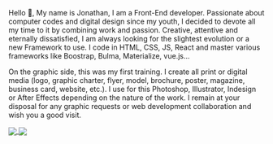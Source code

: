<div>Hello 👋,
My name is Jonathan, I am a Front-End developer. Passionate about computer codes and digital design since my youth, I decided to devote all my time to it by combining work and passion. Creative, attentive and eternally dissatisfied, I am always looking for the slightest evolution or a new Framework to use. I code in HTML, CSS, JS, React and master various frameworks like Boostrap, Bulma, Materialize, vue.js…

On the graphic side, this was my first training. I create all print or digital media (logo, graphic charter, flyer, model, brochure, poster, magazine, business card, website, etc.). I use for this Photoshop, Illustrator, Indesign or After Effects depending on the nature of the work. I remain at your disposal for any graphic requests or web development collaboration and wish you a good visit.</div>

<a href="https://github.com/anuraghazra/github-readme-stats">
  <img align="center" src="https://github-readme-stats.vercel.app/api?username=jbtzcodes&show_icons=true&theme=radical" />
</a>
<a href="https://github.com/anuraghazra/github-readme-stats">
  <img align="center" src="https://github-readme-stats.vercel.app/api/top-langs/?username=jbtzcodes&layout=compact&theme=radical" />
</a>

<!--
**jbtzcodes/jbtzcodes** is a ✨ _special_ ✨ repository because its `README.md` (this file) appears on your GitHub profile.

Here are some ideas to get you started:

- 🔭 I’m currently working on ...
- 🌱 I’m currently learning ...
- 👯 I’m looking to collaborate on ...
- 🤔 I’m looking for help with ...
- 💬 Ask me about ...
- 📫 How to reach me: ...
- 😄 Pronouns: ...
- ⚡ Fun fact: ...
-->


